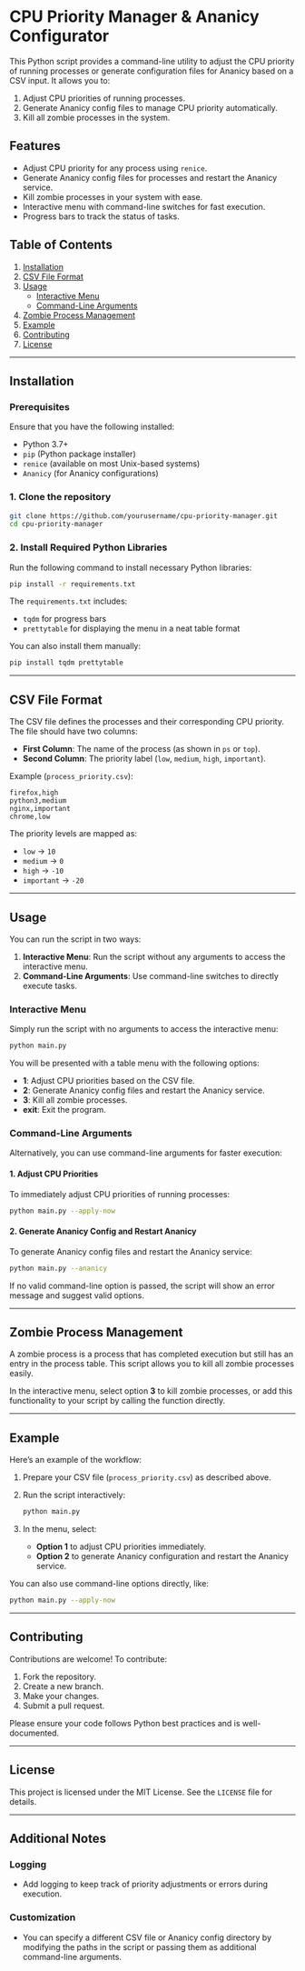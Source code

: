 # CPU Priority Manager & Ananicy Configurator

This Python script provides a command-line utility to adjust the CPU priority of running processes or generate configuration files for Ananicy based on a CSV input. It allows you to:

1. Adjust CPU priorities of running processes.
2. Generate Ananicy config files to manage CPU priority automatically.
3. Kill all zombie processes in the system.

## Features
- Adjust CPU priority for any process using `renice`.
- Generate Ananicy config files for processes and restart the Ananicy service.
- Kill zombie processes in your system with ease.
- Interactive menu with command-line switches for fast execution.
- Progress bars to track the status of tasks.

## Table of Contents
1. [Installation](#installation)
2. [CSV File Format](#csv-file-format)
3. [Usage](#usage)
   - [Interactive Menu](#interactive-menu)
   - [Command-Line Arguments](#command-line-arguments)
4. [Zombie Process Management](#zombie-process-management)
5. [Example](#example)
6. [Contributing](#contributing)
7. [License](#license)

---

## Installation

### Prerequisites
Ensure that you have the following installed:
- Python 3.7+
- `pip` (Python package installer)
- `renice` (available on most Unix-based systems)
- `Ananicy` (for Ananicy configurations)

### 1. Clone the repository
```bash
git clone https://github.com/yourusername/cpu-priority-manager.git
cd cpu-priority-manager
```

### 2. Install Required Python Libraries
Run the following command to install necessary Python libraries:
```bash
pip install -r requirements.txt
```

The `requirements.txt` includes:
- `tqdm` for progress bars
- `prettytable` for displaying the menu in a neat table format

You can also install them manually:
```bash
pip install tqdm prettytable
```

---

## CSV File Format

The CSV file defines the processes and their corresponding CPU priority. The file should have two columns:
- **First Column**: The name of the process (as shown in `ps` or `top`).
- **Second Column**: The priority label (`low`, `medium`, `high`, `important`).

Example (`process_priority.csv`):
```csv
firefox,high
python3,medium
nginx,important
chrome,low
```

The priority levels are mapped as:
- `low` → `10`
- `medium` → `0`
- `high` → `-10`
- `important` → `-20`

---

## Usage

You can run the script in two ways:
1. **Interactive Menu**: Run the script without any arguments to access the interactive menu.
2. **Command-Line Arguments**: Use command-line switches to directly execute tasks.

### Interactive Menu

Simply run the script with no arguments to access the interactive menu:
```bash
python main.py
```

You will be presented with a table menu with the following options:
- **1**: Adjust CPU priorities based on the CSV file.
- **2**: Generate Ananicy config files and restart the Ananicy service.
- **3**: Kill all zombie processes.
- **exit**: Exit the program.

### Command-Line Arguments

Alternatively, you can use command-line arguments for faster execution:

#### 1. Adjust CPU Priorities
To immediately adjust CPU priorities of running processes:
```bash
python main.py --apply-now
```

#### 2. Generate Ananicy Config and Restart Ananicy
To generate Ananicy config files and restart the Ananicy service:
```bash
python main.py --ananicy
```

If no valid command-line option is passed, the script will show an error message and suggest valid options.

---

## Zombie Process Management

A zombie process is a process that has completed execution but still has an entry in the process table. This script allows you to kill all zombie processes easily.

In the interactive menu, select option **3** to kill zombie processes, or add this functionality to your script by calling the function directly.

---

## Example

Here’s an example of the workflow:

1. Prepare your CSV file (`process_priority.csv`) as described above.
2. Run the script interactively:
    ```bash
    python main.py
    ```

3. In the menu, select:
   - **Option 1** to adjust CPU priorities immediately.
   - **Option 2** to generate Ananicy configuration and restart the Ananicy service.

You can also use command-line options directly, like:
```bash
python main.py --apply-now
```

---

## Contributing

Contributions are welcome! To contribute:
1. Fork the repository.
2. Create a new branch.
3. Make your changes.
4. Submit a pull request.

Please ensure your code follows Python best practices and is well-documented.

---

## License

This project is licensed under the MIT License. See the `LICENSE` file for details.

---

## Additional Notes

### Logging
- Add logging to keep track of priority adjustments or errors during execution.

### Customization
- You can specify a different CSV file or Ananicy config directory by modifying the paths in the script or passing them as additional command-line arguments.
